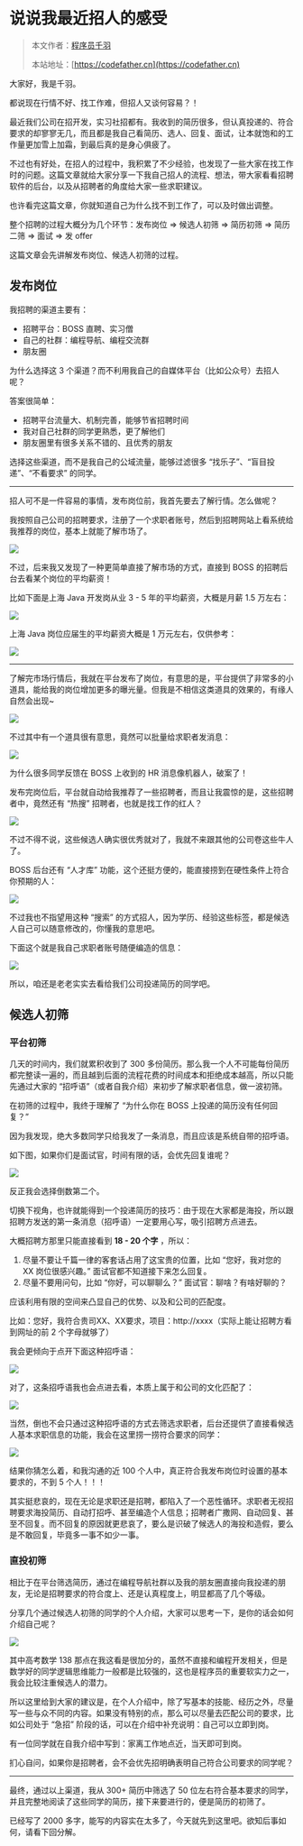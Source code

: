# 说说我最近招人的感受

> 本文作者：[程序员千羽](https://yuyuanweb.feishu.cn/wiki/Abldw5WkjidySxkKxU2cQdAtnah)
>
> 本站地址：[https://codefather.cn](https://codefather.cn)

大家好，我是千羽。

都说现在行情不好、找工作难，但招人又谈何容易？！

最近我们公司在招开发，实习社招都有。我收到的简历很多，但认真投递的、符合要求的却寥寥无几，而且都是我自己看简历、选人、回复、面试，让本就饱和的工作量更加雪上加霜，到最后真的是身心俱疲了。

不过也有好处，在招人的过程中，我积累了不少经验，也发现了一些大家在找工作时的问题。这篇文章就给大家分享一下我自己招人的流程、想法，带大家看看招聘软件的后台，以及从招聘者的角度给大家一些求职建议。

也许看完这篇文章，你就知道自己为什么找不到工作了，可以及时做出调整。

整个招聘的过程大概分为几个环节：发布岗位 => 候选人初筛 => 简历初筛 => 简历二筛 => 面试 => 发 offer

这篇文章会先讲解发布岗位、候选人初筛的过程。

## 发布岗位

我招聘的渠道主要有：

- 招聘平台：BOSS 直聘、实习僧
- 自己的社群：编程导航、编程交流群
- 朋友圈

为什么选择这 3 个渠道？而不利用我自己的自媒体平台（比如公众号）去招人呢？

答案很简单：

- 招聘平台流量大、机制完善，能够节省招聘时间
- 我对自己社群的同学更熟悉，更了解他们
- 朋友圈里有很多关系不错的、且优秀的朋友

选择这些渠道，而不是我自己的公域流量，能够过滤很多 “找乐子”、“盲目投递”、“不看要求” 的同学。



------


招人可不是一件容易的事情，发布岗位前，我首先要去了解行情。怎么做呢？

我按照自己公司的招聘要求，注册了一个求职者账号，然后到招聘网站上看系统给我推荐的岗位，基本上就能了解市场了。

![](https://pic.yupi.icu/5563/202311061351334.png)

不过，后来我又发现了一种更简单直接了解市场的方式，直接到 BOSS 的招聘后台去看某个岗位的平均薪资！

比如下面是上海 Java 开发岗从业 3 - 5 年的平均薪资，大概是月薪 1.5 万左右：

![](https://pic.yupi.icu/5563/202311061351289.png)

上海 Java 岗位应届生的平均薪资大概是 1 万元左右，仅供参考：

![](https://pic.yupi.icu/5563/202311061351294.png)

------

了解完市场行情后，我就在平台发布了岗位，有意思的是，平台提供了非常多的小道具，能给我的岗位增加更多的曝光量。但我是不相信这类道具的效果的，有缘人自然会出现~

![](https://pic.yupi.icu/5563/202311061351321.png)

不过其中有一个道具很有意思，竟然可以批量给求职者发消息：

![](https://pic.yupi.icu/5563/202311061351285.png)

为什么很多同学反馈在 BOSS 上收到的 HR 消息像机器人，破案了！

发布完岗位后，平台就自动给我推荐了一些招聘者，而且让我震惊的是，这些招聘者中，竟然还有 “热搜” 招聘者，也就是找工作的红人？

![](https://pic.yupi.icu/5563/202311061351306.png)

不过不得不说，这些候选人确实很优秀就对了，我就不来跟其他的公司卷这些牛人了。

BOSS 后台还有 “人才库” 功能，这个还挺方便的，能直接捞到在硬性条件上符合你预期的人：

![](https://pic.yupi.icu/5563/202311061351899.png)

不过我也不指望用这种 “搜索” 的方式招人，因为学历、经验这些标签，都是候选人自己可以随意修改的，你懂我的意思吧。

下面这个就是我自己求职者账号随便编造的信息：

![](https://pic.yupi.icu/5563/202311061351916.png)

所以，咱还是老老实实去看给我们公司投递简历的同学吧。

## 候选人初筛

### 平台初筛

几天的时间内，我们就累积收到了 300 多份简历。那么我一个人不可能每份简历都完整读一遍的，而且越到后面的流程花费的时间成本和拒绝成本越高，所以只能先通过大家的 “招呼语”（或者自我介绍）来初步了解求职者信息，做一波初筛。

在初筛的过程中，我终于理解了 “为什么你在 BOSS 上投递的简历没有任何回复？”

因为我发现，绝大多数同学只给我发了一条消息，而且应该是系统自带的招呼语。

如下图，如果你们是面试官，时间有限的话，会优先回复谁呢？

![](https://pic.yupi.icu/5563/202311061351891.png)

反正我会选择倒数第二个。

切换下视角，也许就能得到一个投递简历的技巧：由于现在大家都是海投，所以跟招聘方发送的第一条消息（招呼语）一定要用心写，吸引招聘方点进去。

大概招聘方那里只能直接看到 **18 - 20 个字** ，所以：

1. 尽量不要让千篇一律的客套话占用了这宝贵的位置，比如 “您好，我对您的 XX 岗位很感兴趣。” 面试官都不知道接下来怎么回复。
2. 尽量不要用问句，比如 “你好，可以聊聊么？” 面试官：聊啥？有啥好聊的？

应该利用有限的空间来凸显自己的优势、以及和公司的匹配度。

比如：您好，我符合贵司XX、XX要求，项目：http://xxxx（实际上能让招聘方看到网址的前 2 个字母就够了）

我会更倾向于点开下面这种招呼语：

![](https://pic.yupi.icu/5563/202311061351846.png)

对了，这条招呼语我也会点进去看，本质上属于和公司的文化匹配了：

![](https://pic.yupi.icu/5563/202311061351851.png)

当然，倒也不会只通过这种招呼语的方式去筛选求职者，后台还提供了直接看候选人基本求职信息的功能，我会在这里捞一捞符合要求的同学：

![](https://pic.yupi.icu/5563/202311061351880.png)

结果你猜怎么着，和我沟通的近 100 个人中，真正符合我发布岗位时设置的基本要求的，不到 5 个人！！！

其实挺悲哀的，现在无论是求职还是招聘，都陷入了一个恶性循环。求职者无视招聘要求海投简历、自动打招呼、甚至编造个人信息；招聘者广撒网、自动回复、甚至不回复。而不回复的原因就更悲哀了，要么是识破了候选人的海投和造假，要么是不敢回复，毕竟多一事不如少一事。

### 直投初筛

相比于在平台筛选简历，通过在编程导航社群以及我的朋友圈直接向我投递的朋友，无论是招聘要求的符合度上、还是认真程度上，明显都高了几个等级。

分享几个通过候选人初筛的同学的个人介绍，大家可以思考一下，是你的话会如何介绍自己呢？

![](https://pic.yupi.icu/5563/202311061351489.png)

其中高考数学 138 那点在我这看是很加分的，虽然不直接和编程开发相关，但是数学好的同学逻辑思维能力一般都是比较强的，这也是程序员的重要软实力之一，我会比较注重候选人的潜力。

所以这里给到大家的建议是，在个人介绍中，除了写基本的技能、经历之外，尽量写一些与众不同的内容。如果没有特别的点，那么可以尽量去匹配公司的要求，比如公司处于 “急招” 阶段的话，可以在介绍中补充说明：自己可以立即到岗。

有一位同学就在自我介绍中写到：家离工作地点近，当天即可到岗。

扪心自问，如果你是招聘者，会不会优先招明确表明自己符合公司要求的同学呢？



------


最终，通过以上渠道，我从 300+ 简历中筛选了 50 位左右符合基本要求的同学，并且完整地阅读了这些同学的简历，接下来要进行的，便是简历的初筛了。

已经写了 2000 多字，能写的内容实在太多了，今天就先到这里吧。欲知后事如何，请看下回分解。